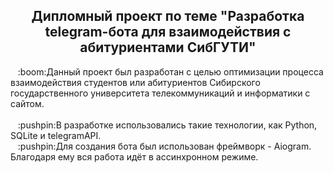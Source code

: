 <h2 align = 'center'>Дипломный проект по теме "Разработка telegram-бота для взаимодействия с абитуриентами СибГУТИ"</h1>
<div> 
&nbsp&nbsp&nbsp:boom:Данный проект был разработан с целью оптимизации процесса взаимодействия студентов или абитуриентов Сибирского государственного университета телекоммуникаций и информатики с сайтом. 
</div>
<br>
<div>
&nbsp&nbsp&nbsp:pushpin:В разработке использовались такие технологии, как Python, SQLite и telegramAPI. 
<br>
&nbsp&nbsp&nbsp:pushpin:Для создания бота был использован фреймворк - Aiogram. Благодаря ему вся работа идёт в ассинхронном режиме.
</div>
